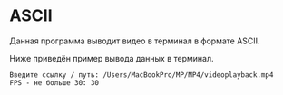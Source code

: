 # ASCII

Данная программа выводит видео в терминал в формате ASCII.

Ниже приведён пример вывода данных в терминал.

```text
Введите ссылку / путь: /Users/MacBookPro/MP/MP4/videoplayback.mp4
FPS - не больше 30: 30
```

